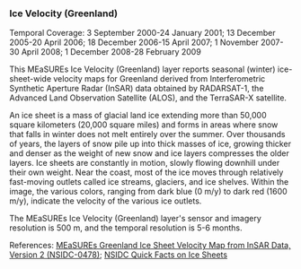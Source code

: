 ### Ice Velocity (Greenland)
Temporal Coverage: 3 September 2000-24 January 2001; 13 December 2005-20 April 2006; 18 December 2006-15 April 2007; 1 November 2007-30 April 2008; 1 December 2008-28 February 2009

This MEaSUREs Ice Velocity (Greenland) layer reports seasonal (winter) ice-sheet-wide velocity maps for Greenland derived from Interferometric Synthetic Aperture Radar (InSAR) data obtained by RADARSAT-1, the Advanced Land Observation Satellite (ALOS), and the TerraSAR-X satellite.

An ice sheet is a mass of glacial land ice extending more than 50,000 square kilometers (20,000 square miles) and forms in areas where snow that falls in winter does not melt entirely over the summer. Over thousands of years, the layers of snow pile up into thick masses of ice, growing thicker and denser as the weight of new snow and ice layers compresses the older layers. Ice sheets are constantly in motion, slowly flowing downhill under their own weight. Near the coast, most of the ice moves through relatively fast-moving outlets called ice streams, glaciers, and ice shelves. Within the image, the various colors, ranging from dark blue (0 m/y) to dark red (1600 m/y), indicate the velocity of the various ice outlets.  

The MEaSUREs Ice Velocity (Greenland) layer's sensor and imagery resolution is 500 m, and the temporal resolution is 5-6 months.

References: [MEaSUREs Greenland Ice Sheet Velocity Map from InSAR Data, Version 2 (NSIDC-0478)](http://nsidc.org/data/nsidc-0478); [NSIDC Quick Facts on Ice Sheets](https://nsidc.org/cryosphere/quickfacts/icesheets.html)
